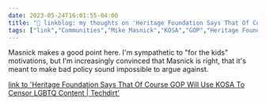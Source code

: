 ---date: 2023-05-24T16:01:55-04:00title: "🔗 linkblog: my thoughts on 'Heritage Foundation Says That Of Course GOP Will Use KOSA To Censor LGBTQ Content | Techdirt'"tags: ["link","Communities","Mike Masnick","KOSA","GOP","Heritage Foundation"]---Masnick makes a good point here. I'm sympathetic to "for the kids" motivations, but I'm increasingly convinced that Masnick is right, that it's meant to make bad policy sound impossible to argue against.    [link to 'Heritage Foundation Says That Of Course GOP Will Use KOSA To Censor LGBTQ Content | Techdirt'](https://www.techdirt.com/2023/05/24/heritage-foundation-says-that-of-course-gop-will-use-kosa-to-censor-lgbtq-content/)